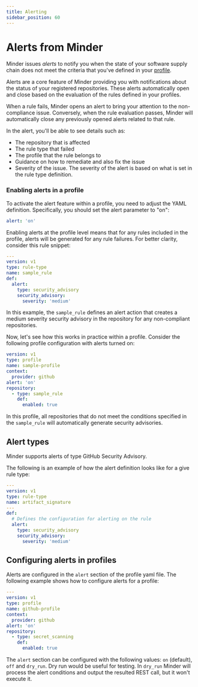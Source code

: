 ```yaml
---
title: Alerting
sidebar_position: 60
---
```


# Alerts from Minder

Minder issues _alerts_ to notify you when the state of your software supply
chain does not meet the criteria that you've defined in your
[profile](profiles.md).

Alerts are a core feature of Minder providing you with notifications about the
status of your registered repositories. These alerts automatically open and
close based on the evaluation of the rules defined in your profiles.

When a rule fails, Minder opens an alert to bring your attention to the
non-compliance issue. Conversely, when the rule evaluation passes, Minder will
automatically close any previously opened alerts related to that rule.

In the alert, you'll be able to see details such as:

- The repository that is affected
- The rule type that failed
- The profile that the rule belongs to
- Guidance on how to remediate and also fix the issue
- Severity of the issue. The severity of the alert is based on what is set in
  the rule type definition.

### Enabling alerts in a profile

To activate the alert feature within a profile, you need to adjust the YAML
definition. Specifically, you should set the alert parameter to "on":

```yaml
alert: 'on'
```

Enabling alerts at the profile level means that for any rules included in the
profile, alerts will be generated for any rule failures. For better clarity,
consider this rule snippet:

```yaml
---
version: v1
type: rule-type
name: sample_rule
def:
  alert:
    type: security_advisory
    security_advisory:
      severity: 'medium'
```

In this example, the `sample_rule` defines an alert action that creates a medium
severity security advisory in the repository for any non-compliant repositories.

Now, let's see how this works in practice within a profile. Consider the
following profile configuration with alerts turned on:

```yaml
version: v1
type: profile
name: sample-profile
context:
  provider: github
alert: 'on'
repository:
  - type: sample_rule
    def:
      enabled: true
```

In this profile, all repositories that do not meet the conditions specified in
the `sample_rule` will automatically generate security advisories.

## Alert types

Minder supports alerts of type GitHub Security Advisory.

The following is an example of how the alert definition looks like for a give
rule type:

```yaml
---
version: v1
type: rule-type
name: artifact_signature
---
def:
  # Defines the configuration for alerting on the rule
  alert:
    type: security_advisory
    security_advisory:
      severity: 'medium'
```

## Configuring alerts in profiles

Alerts are configured in the `alert` section of the profile yaml file. The
following example shows how to configure alerts for a profile:

```yaml
---
version: v1
type: profile
name: github-profile
context:
  provider: github
alert: 'on'
repository:
  - type: secret_scanning
    def:
      enabled: true
```

The `alert` section can be configured with the following values: `on` (default),
`off` and `dry_run`. Dry run would be useful for testing. In `dry_run` Minder
will process the alert conditions and output the resulted REST call, but it
won't execute it.
